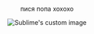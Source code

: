 *<p align="center">*
пися попа хохохо
</p>
<p align="center">
  <img src="https://static.wikia.nocookie.net/elevator-hitch/images/9/9f/Protag_Coworker_Chibis.png/revision/latest/smart/width/250/height/250?cb=20230912021324" alt="Sublime's custom image"/>
</p>

